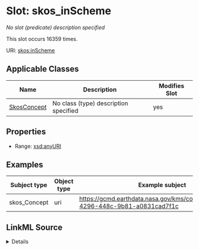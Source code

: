 

# Slot: skos_inScheme


_No slot (predicate) description specified_






This slot occurs 16359 times.


URI: [skos:inScheme](http://www.w3.org/2004/02/skos/core#inScheme)



<!-- no inheritance hierarchy -->





## Applicable Classes

| Name | Description | Modifies Slot |
| --- | --- | --- |
| [SkosConcept](../classes/SkosConcept.md) | No class (type) description specified |  yes  |







## Properties

* Range: [xsd:anyURI](http://www.w3.org/2001/XMLSchema#anyURI)






## Examples

| Subject type | Object type | Example subject | Example object | Occurrences |
| --- | --- | --- | --- | --- |
| skos_Concept | uri | https://gcmd.earthdata.nasa.gov/kms/concept/0006e246-4296-448c-9b81-a0831cad7f1c | https://gcmd.earthdata.nasa.gov/kms/concepts/concept_scheme/ | 16359 |




## LinkML Source

<details>

```yaml
name: skos_inScheme
annotations:
  count:
    tag: count
    value: 16359
description: No slot (predicate) description specified
examples:
- description: skos_Concept→uri
  object:
    example_object: https://gcmd.earthdata.nasa.gov/kms/concepts/concept_scheme/
    example_object_type: uri
    example_predicate: skos:inScheme
    example_subject: https://gcmd.earthdata.nasa.gov/kms/concept/0006e246-4296-448c-9b81-a0831cad7f1c
    example_subject_type: skos_Concept
from_schema: climatepub4-kg
rank: 1000
slot_uri: skos:inScheme
alias: skos_inScheme
domain_of:
- skos_Concept
range: uri

```
</details>